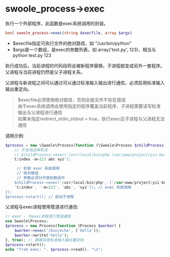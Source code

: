 # swoole_process->exec

执行一个外部程序，此函数是exec系统调用的封装。
```php
bool swoole_process->exec(string $execfile, array $args)
```

* $execfile指定可执行文件的绝对路径，如 "/usr/bin/python"
* $args是一个数组，是exec的参数列表，如 array('test.py', 123)，相当与python test.py 123

执行成功后，当前进程的代码段将会被新程序替换。子进程蜕变成另外一套程序。父进程与当前进程仍然是父子进程关系。

父进程与新进程之间可以通过可以通过标准输入输出进行通信，必须启用标准输入输出重定向。

> $execfile必须使用绝对路径，否则会报文件不存在错误   
> 由于exec系统调用会使用指定的程序覆盖当前程序，子进程需要读写标准输出与父进程进行通信  
> 如果未指定redirect_stdin_stdout = true，执行exec后子进程与父进程无法通信  

调用示例:

```php
$process = new \Swoole\Process(function (\Swoole\Process $childProcess) {
    // 不支持这种写法
    // $childProcess->exec('/usr/local/bin/php /var/www/project/yii-best-practice/cli/yii 
	t/index -m=123 abc xyz');

     // 封装 exec 系统调用
     // 绝对路径
     // 参数必须分开放到数组中
    $childProcess->exec('/usr/local/bin/php', ['/var/www/project/yii-best-practice/cli/yii', 
	't/index', '-m=123', 'abc', 'xyz']); // exec 系统调用
});
$process->start(); // 启动子进程
```

父进程与exec进程使用管道进行通信:

```php
// exec - 与exec进程进行管道通信
use Swoole\Process;
$process = new Process(function (Process $worker) {
	$worker->exec('/bin/echo', ['hello']);
	$worker->write('hello');
}, true); // 需要启用标准输入输出重定向
$process->start();
echo "from exec: ". $process->read(). "\n";
```
